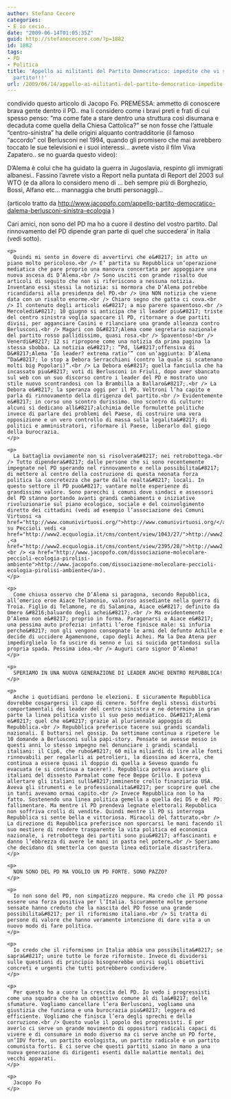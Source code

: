 ```yaml
---
author: Stefano Cecere
categories:
- E io cecio..
date: "2009-06-14T01:05:35Z"
guid: http://stefanocecere.com/?p=1882
id: 1882
tags:
- PD
- Politica
title: 'Appello ai militanti del Partito Democratico: impedite che vi sfascino il
  partito!!!'
url: /2009/06/14/appello-ai-militanti-del-partito-democratico-impedite-che-vi-sfascino-il-partito/
---
```


condivido questo articolo di Jacopo Fo. PREMESSA: ammetto di conoscere brava gente dentro il PD.. ma li considero come i bravi preti e frati di cui spesso penso: &#8220;ma come fate a stare dentro una struttura così disumana e decaduta come quella della Chiesa Cattolica?&#8221; se non fosse che l&#8217;attuale &#8220;centro-sinistra&#8221; ha delle origini alquanto contradditorie (il famoso &#8220;accordo&#8221; col Berlusconi nel 1994, quando gli promisero che mai avrebbero toccato le sue televisioni e i suoi interessi&#8230; avrete visto il film Viva Zapatero.. se no guarda questo video):

D&#8217;Alema è colui che ha guidato la guerra in Jugoslavia, respinto gli immigrati albanesi.. Fassino l&#8217;avrete visto a Report nella puntata di Report del 2003 sul WTO (e da allora lo considero meno di &#8230; beh sempre più di Borghezio, Bossi, Alfano etc&#8230; mannaggia che brutti personaggi)&#8230;

<span style="font-weight: normal">(articolo tratto da </span>[<span style="font-weight: normal">http://www.jacopofo.com/appello-partito-democratico-dalema-berlusconi-sinistra-ecologia</span>](http://www.jacopofo.com/appello-partito-democratico-dalema-berlusconi-sinistra-ecologia) <span style="font-weight: normal">)</span>

<div class="node">
  <div class="content">
    <p>
      Cari amici, non sono del PD ma ho a cuore il destino del vostro partito. Dal rinnovamento del PD dipende gran parte di quel che succedera&#8217; in Italia (vedi sotto).
    </p>
    
    <p>
      Quindi mi sento in dovere di avvertirvi che e&#8217; in atto un piano molto pericoloso.<br /> E’ partita su Repubblica un’operazione mediatica che pare proprio una manovra concertata per appoggiare una nuova ascesa di D’Alema.<br /> Sono usciti con grande risalto due articoli di seguito che non si riferiscono a nessuna notizia. Inventano essi stessi la notizia: si mormora che D’Alema potrebbe ricandidarsi alla presidenza del PD.<br /> Una NON notizia che viene data con un risalto enorme.<br /> Chiaro segno che gatta ci cova.<br /> Il contenuto degli articoli e&#8217; a mio parere spaventoso.<br /> Mercoledi&#8217; 10 giugno si anticipa che il leader piu&#8217; triste del centro sinistra voglia spaccare il PD, ritornare a due partiti divisi, per agganciare Casini e rilanciare una grande alleanza contro Berlusconi.<br /> Magari con D&#8217;Alema come segretario nazionale del partito rosso pallidissimo, quasi rosa.<br /> Spaventoso!<br /> Venerdi&#8217; 12 si ripropone come una notizia da prima pagina la stessa sbobba. La notizia e&#8217;: ”Pd, l&#8217;offensiva di D&#8217;Alema ‘Io leader? extrema ratio’” con un’aggiunta: D’Alema “Da&#8217; lo stop a Debora Serracchiani (contro la quale si scatenano molti big Popolari)”.<br /> La Debora e&#8217; quella fanciulla che ha incassato piu&#8217; voti di Berlusconi in Friuli, dopo aver sbancato sul web con un suo discorso contro i leader del PD e mostrato uno stile nuovo scontrandosi con la Brambilla a Ballaro&#8217;.<br /> La Debora e&#8217; la speranza oggi per il PD. Veltroni l’ha capito e parla di rinnovamento della dirigenza del partito.<br /> Evidentemente e&#8217; in corso uno scontro durissimo. Uno scontro di culture: alcuni si dedicano all&#8217;alchimia delle formulette politiche invece di parlare dei problemi del Paese, di costruire una vera opposizione e un vero controllo di massa sulla legalita&#8217; di politici e amministratori, riformare il Paese, liberarlo dal giogo della burocrazia.
    </p>
    
    <p>
      La battaglia ovviamente non si risolvera&#8217; nei retrobottega.<br /> Tutto dipendera&#8217; dalle persone che si sono recentemente impegnate nel PD sperando nel rinnovamento e nella possibilita&#8217; di mettere al centro della costruzione di questa neonata forza politica la concretezza che parte dalle realta&#8217; locali. In questo settore il PD puo&#8217; vantare molte esperienze di grandissimo valore. Sono parecchi i comuni dove sindaci e assessori del PD stanno portando avanti grandi cambiamenti e iniziative rivoluzionarie sul piano ecologico, sociale e del coinvolgimento diretto dei cittadini (vedi ad esempio l’associazione dei Comuni Virtuosi <a href="http://www.comunivirtuosi.org/">http://www.comunivirtuosi.org/</a>, su Peccioli vedi <a href="http://www2.ecquologia.it/cms/content/view/1043/27/">http://www2.ecquologia.it/cms/content/view/1043/27/</a> ,<a href="http://www2.ecquologia.it/cms/content/view/2395/28/">http://www2.ecquologia.it/cms/content/view/2395/28/</a>,<br /> <a href="http://www.jacopofo.com/dissociazione-molecolare-peccioli-ecologia-pirolisi-ambiente">http://www.jacopofo.com/dissociazione-molecolare-peccioli-ecologia-pirolisi-ambiente</a>).
    </p>
    
    <p>
      Come chiusa osservo che D’Alema si paragona, secondo Repubblica, all’omerico eroe Aiace Telamonio, valoroso assediante nella guerra di Troia. Figlio di Telamone, re di Salamina, Aiace e&#8217; definito da Omero &#8216;baluardo degli achei&#8217;.<br /> Ma evidentemente D’Alema non e&#8217; proprio in forma. Paragonarsi a Aiace e&#8217; una pessima auto profezia: infatti l’eroe finisce male: si infuria perche&#8217; non gli vengono consegnate le armi del defunto Achille e decide di uccidere Agamennone, capo degli Achei. Ma la Dea Atena per impedirglielo lo fa uscire di senno e lui si suicida gettandosi sulla propria spada. Pessima idea.<br /> Auguri caro signor D’Alema!
    </p>
    
    <p>
      SPERIAMO IN UNA NUOVA GENERAZIONE DI LEADER ANCHE DENTRO REPUBBLICA!
    </p>
    
    <p>
      Anche i quotidiani perdono le elezioni. E sicuramente Repubblica dovrebbe cospargersi il capo di cenere. Soffre degli stessi disturbi comportamentali dei leader del centro sinistra e ne determina in gran parte la linea politica visto il suo peso mediatico. D&#8217;Alema e&#8217; quel che e&#8217; grazie al pluriennale appoggio di Repubblica.<br /> Repubblica preferisce tacere sui grandi scandali nazionali. E buttarsi nel gossip. Da settimane continua a ripetere le 10 domande a Berlusconi sulla papi-story. Pensate se avesse messo in questi anni lo stesso impegno nel denunciare i grandi scandali italiani: il Cip6, che rubo&#8217; 60 mila miliardi di lire alle fonti rinnovabili per regalarli ai petrolieri, la diossina ad Acerra, che continua a essere quasi il doppio di quella a Seveso quando fu evacuata (e si continua a tacere!). Repubblica poteva avvisare gli italiani del dissesto Parmalat come fece Beppe Grillo. E poteva allertare gli italiani sull&#8217;imminente crollo finanziario USA. Aveva gli strumenti e le professionalita&#8217; per scoprire quel che in tanti avevamo ormai capito.<br /> Invece Repubblica non lo ha fatto. Sostenendo una linea politica gemella a quella dei DS e del PD: fallimentare. Ma mentre il PD prendeva legnate elettorali Repubblica non soffriva crolli di vendite. Quindi mentre il PD si interroga Repubblica si sente bella e vittoriosa. Miracoli del fatturato.<br /> La direzione di Repubblica preferisce non sporcarsi le mani facendo il suo mestiere di rendere trasparente la vita politica ed economica nazionale, i retrobottega dei partiti sono piu&#8217; affascinanti e danno l’ebbrezza di avere le mani in pasta nel potere…<br /> Speriamo che decidano di smetterla con questa linea editoriale disastrifera.
    </p>
    
    <p>
      NON SONO DEL PD MA VOGLIO UN PD FORTE. SONO PAZZO?
    </p>
    
    <p>
      Io non sono del PD, non simpatizzo neppure. Ma credo che il PD possa essere una forza positiva per l’Italia. Sicuramente molte persone sensate hanno creduto che la nascita del PD fosse una grande possibilita&#8217; per il riformismo italiano.<br /> Si tratta di persone di valore che hanno veramente intenzione di dare vita a un nuovo modo di fare politica.
    </p>
    
    <p>
      Io credo che il riformismo in Italia abbia una possibilita&#8217; se sapra&#8217; unire tutte le forze riformiste. Invece di dividersi sulle questioni di principio bisognerebbe unirsi sugli obiettivi concreti e urgenti che tutti potrebbero condividere.
    </p>
    
    <p>
      Per questo ho a cuore la crescita del PD. Io vedo i progressisti come una squadra che ha un obiettivo comune al di la&#8217; delle sfumature. Vogliamo cancellare l’era Berlusconi, vogliamo una giustizia che funziona e una burocrazia piu&#8217; leggera ed efficiente. Vogliamo che finisca l’era degli sprechi e della corruzione.<br /> Questo vuole il popolo dei progressisti. E per averlo ci serve un grande movimento di oppositori radicali capaci di vivere e di consumare in modo diverso ma ci serve anche un PD forte, un’IDV forte, un partito ecologista, un partito radicale e un partito comunista forti. E ci serve che questi partiti siano in mano a una nuova generazione di dirigenti esenti dalle malattie mentali dei vecchi apparati.
    </p>
    
    <p>
      Jacopo Fo
    </p>
  </div>
</div>